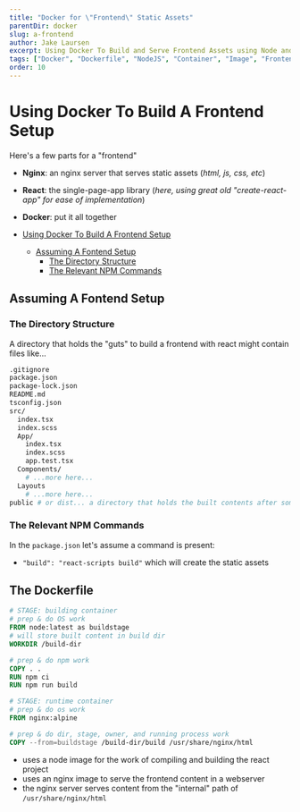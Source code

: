 ```yaml
---
title: "Docker for \"Frontend\" Static Assets"
parentDir: docker
slug: a-frontend
author: Jake Laursen
excerpt: Using Docker To Build and Serve Frontend Assets using Node and Nginx
tags: ["Docker", "Dockerfile", "NodeJS", "Container", "Image", "Frontend", "React", "Nginx" ]
order: 10
---
```


# Using Docker To Build A Frontend Setup
Here's a few parts for a "frontend"
- **Nginx**: an nginx server that serves static assets (_html, js, css, etc_)
- **React**: the single-page-app library (_here, using great old "create-react-app" for ease of implementation_)
- **Docker**: put it all together

- [Using Docker To Build A Frontend Setup](#using-docker-to-build-a-frontend-setup)
  - [Assuming A Fontend Setup](#assuming-a-fontend-setup)
    - [The Directory Structure](#the-directory-structure)
    - [The Relevant NPM Commands](#the-relevant-npm-commands)

## Assuming A Fontend Setup
### The Directory Structure
A directory that holds the "guts" to build a frontend with react might contain files like...
```bash
.gitignore
package.json
package-lock.json
README.md
tsconfig.json
src/
  index.tsx
  index.scss
  App/
    index.tsx
    index.scss
    app.test.tsx
  Components/
    # ...more here...
  Layouts
    # ...more here...
public # or dist... a directory that holds the built contents after something like "npm run build"
```

### The Relevant NPM Commands
In the `package.json` let's assume a command is present:
- `"build": "react-scripts build"` which will create the static assets

## The Dockerfile
```dockerfile
# STAGE: building container
# prep & do OS work
FROM node:latest as buildstage
# will store built content in build dir
WORKDIR /build-dir

# prep & do npm work
COPY . .
RUN npm ci
RUN npm run build

# STAGE: runtime container
# prep & do os work
FROM nginx:alpine

# prep & do dir, stage, owner, and running process work
COPY --from=buildstage /build-dir/build /usr/share/nginx/html
```

- uses a node image for the work of compiling and building the react project
- uses an nginx image to serve the frontend content in a webserver
- the nginx server serves content from the "internal" path of `/usr/share/nginx/html`